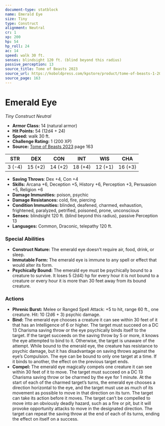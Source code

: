```yaml
---
document-type: statblock
name: Emerald Eye
size: Tiny
type: Construct
alignment: Neutral
cr: 1
xp: 200
hp: 54
hp_roll: 24
ac: 14
speed: walk 30 ft.
senses: blindsight 120 ft. (blind beyond this radius) 
passive_perception: 13
source_title: Tome of Beasts 2023
source_url: https://koboldpress.com/kpstore/product/tome-of-beasts-1-2023-edition/
source_page: 163
---
```


# Emerald Eye

*Tiny* *Construct* *Neutral*

- **Armor Class:** 14 (natural armor)
- **Hit Points:** 54 (12d4 + 24)
- **Speed:** walk 30 ft.
- **Challenge Rating:** 1 (200 XP)
- **Source:** [Tome of Beasts 2023](https://koboldpress.com/kpstore/product/tome-of-beasts-1-2023-edition/) page 163

| STR | DEX | CON | INT | WIS | CHA |
| --- | --- | --- | --- | --- | --- |
| 3 (-4) | 15 (+2) | 14 (+2) | 18 (+4) | 12 (+1) | 16 (+3) |

- **Saving Throws**: Dex +4, Con +4
- **Skills:** Arcana +6, Deception +5, History +6, Perception +3, Persuasion +5, Religion +6
- **Damage Immunities:** poison, psychic
- **Damage Resistances:** cold, fire, piercing
- **Condition Immunities:** blinded, deafened, charmed, exhaustion, frightened, paralyzed, petrified, poisoned, prone, unconscious
- **Senses:** blindsight 120 ft. (blind beyond this radius), passive Perception 13
- **Languages:** Common, Draconic, telepathy 120 ft.

### Special Abilities

- **Construct Nature:** The emerald eye doesn’t require air, food, drink, or sleep.
- **Immutable Form:** The emerald eye is immune to any spell or effect that would alter its form.
- **Psychically Bound:** The emerald eye must be psychically bound to a creature to survive. It loses 5 (2d4) hp for every hour it is not bound to a creature or every hour it is more than 30 feet away from its bound creature.

### Actions

- **Phrenic Burst:** Melee or Ranged Spell Attack: +5 to hit, range 60 ft., one creature. Hit: 10 (2d6 + 3) psychic damage.
- **Bind:** The emerald eye chooses a creature it can see within 30 feet of it that has an Intelligence of 6 or higher. The target must succeed on a DC 13 Charisma saving throw or the eye psychically binds itself to the target. If the target succeeds on the saving throw by 5 or more, it knows the eye attempted to bind to it. Otherwise, the target is unaware of the attempt. While bound to the emerald eye, the creature has resistance to psychic damage, but it has disadvantage on saving throws against the eye’s Compulsion. The eye can be bound to only one target at a time. If it binds to another, the effect on the previous target ends.
- **Compel:** The emerald eye magically compels one creature it can see within 30 feet of it to move. The target must succeed on a DC 13 Charisma saving throw or be charmed by the eye for 1 minute. At the start of each of the charmed target’s turns, the emerald eye chooses a direction horizontal to the eye, and the target must use as much of its movement as possible to move in that direction on its turn. The target can take its action before it moves. The target can’t be compelled to move into an obviously deadly hazard, such as a fire or pit, but it will provoke opportunity attacks to move in the designated direction. The target can repeat the saving throw at the end of each of its turns, ending the effect on itself on a success.
